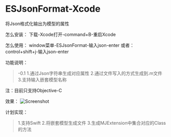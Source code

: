 # ESJsonFormat-Xcode
将Json格式化输出为模型的属性

怎么安装：
下载-Xcode打开-command+B-重启Xcode

怎么使用：
window菜单-ESJsonFormat-输入json-enter
或者：
control+shift+j-输入json-enter

功能说明：
> -0.1
> 1.通过Json字符串生成对应属性
> 2.通过文件写入的方式生成到.m文件
> 3.支持输入嵌套模型名称

注：目前只支持Objective-C

效果：
![Screenshot](https://github.com/EnjoySR/ESJsonFormat-Xcode/blob/master/ScreenShot.gif)

计划实现：
> 1.支持Swift
> 2.将嵌套模型生成文件
> 3.生成MJExtension中集合对应的Class的方法
